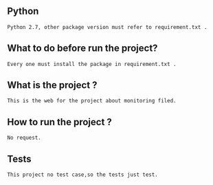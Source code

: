 ## Python
```
Python 2.7, other package version must refer to requirement.txt .
```
## What to do before run the project?
```
Every one must install the package in requirement.txt .
```
## What is the project ?
```
This is the web for the project about monitoring filed.
```
## How to run the project ?
```
No request.
```
## Tests
```
This project no test case,so the tests just test.
```